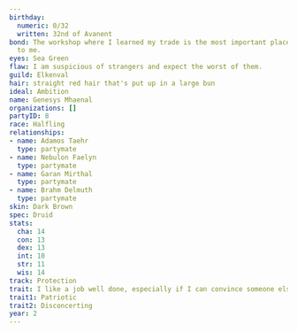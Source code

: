 ```yaml
---
birthday:
  numeric: 0/32
  written: 32nd of Avanent
bond: The workshop where I learned my trade is the most important place in the world
  to me.
eyes: Sea Green
flaw: I am suspicious of strangers and expect the worst of them.
guild: Elkenval
hair: straight red hair that's put up in a large bun
ideal: Ambition
name: Genesys Mhaenal
organizations: []
partyID: 8
race: Halfling
relationships:
- name: Adamos Taehr
  type: partymate
- name: Nebulon Faelyn
  type: partymate
- name: Garan Mirthal
  type: partymate
- name: Brahm Delmuth
  type: partymate
skin: Dark Brown
spec: Druid
stats:
  cha: 14
  con: 13
  dex: 13
  int: 10
  str: 11
  wis: 14
track: Protection
trait: I like a job well done, especially if I can convince someone else to do it.
trait1: Patriotic
trait2: Disconcerting
year: 2
---
```

